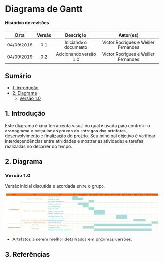 # Diagrama de Gantt <!-- omit in toc -->

#### Histórico de revisões <!-- omit in toc -->
|    Data    | Versão |       Descrição       |    Autor(es)     |
| :--------: | :----: | :-------------------: | :--------------: |
| 04/09/2019 |  0.1   | Iniciando o documento | Victor Rodrigues e Weiller Fernandes |
| 04/09/2019 |  0.2  | Adicionando versão 1.0 | Victor Rodrigues e Weiller Fernandes |

## Sumário <!-- omit in toc -->
  - [1. Introdução](#1-introdu%c3%a7%c3%a3o)
  - [2. Diagrama](#2-diagrama)
    - [Versão 1.0](#vers%c3%a3o-10)

## 1. Introdução

Este diagrama é uma ferramenta visual no qual é usada para controlar o cronograma e estipular os prazos de entregas dos artefatos, desenvolvimento e finalização do projeto. Seu principal objetivo é verificar interdependências entre atividades e mostrar as atividades e tarefas realizadas no decorrer do tempo.

## 2. Diagrama

### Versão 1.0

Versão inicial discutida e acordada entre o grupo.

![Teste](img/Diagrama_Gantt_V1.png)

* Artefatos a serem melhor detalhados em próximas versões.

## 3. Referências
